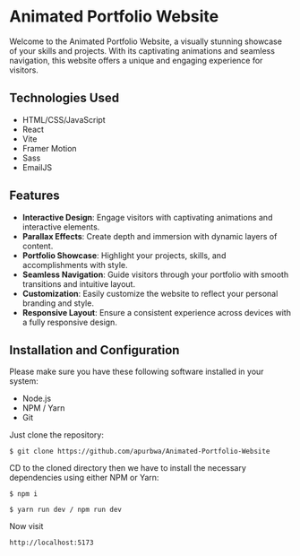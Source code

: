 # Animated Portfolio Website
Welcome to the Animated Portfolio Website, a visually stunning showcase of your skills and projects. With its captivating animations and seamless navigation, this website offers a unique and engaging experience for visitors.

## Technologies Used
- HTML/CSS/JavaScript
- React
- Vite
- Framer Motion
- Sass
- EmailJS

## Features
- **Interactive Design**: Engage visitors with captivating animations and interactive elements.
- **Parallax Effects**: Create depth and immersion with dynamic layers of content.
- **Portfolio Showcase**: Highlight your projects, skills, and accomplishments with style.
- **Seamless Navigation**: Guide visitors through your portfolio with smooth transitions and intuitive layout.
- **Customization**: Easily customize the website to reflect your personal branding and style.
- **Responsive Layout**: Ensure a consistent experience across devices with a fully responsive design.

## Installation and Configuration
Please make sure you have these following software installed in your system:
- Node.js
- NPM / Yarn
- Git

Just clone the repository:
```
$ git clone https://github.com/apurbwa/Animated-Portfolio-Website
```
CD to the cloned directory then we have to install the necessary dependencies using either NPM or Yarn:
```
$ npm i
```
```
$ yarn run dev / npm run dev
```
Now visit
```
http://localhost:5173
```





